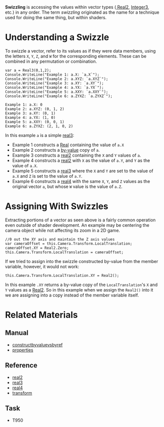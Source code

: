 **Swizzling** is accessing the values within vector types ([ Real2](https://github.com/zeroengineteam/ZeroDocs/blob/master/code_reference/zilch_base_types/real2.markdown), [ Integer3](https://github.com/zeroengineteam/ZeroDocs/blob/master/code_reference/zilch_base_types/integer3.markdown), etc.) in any order. The term *swizzling* originated as the name for a technique used for doing the same thing, but within shaders.

 # Understanding a Swizzle
To swizzle a vector, refer to its values as if they were data members, using the letters `X`, `Y`, `Z`, and `W` for the corresponding elements. These can be combined in any permutation or combination.

```name=Simple Swizzle, lang=csharp
var a = Real3(0,1,2);
Console.WriteLine("Example 1: a.X: `a.X`");
Console.WriteLine("Example 2: a.XYZ: `a.XYZ`");
Console.WriteLine("Example 3: a.XY: `a.XY`");
Console.WriteLine("Example 4: a.YX: `a.YX`");
Console.WriteLine("Example 5: a.XXY: `a.XXY`");
Console.WriteLine("Example 6: a.ZYXZ: `a.ZYXZ`");
```
```name=Console Output
Example 1: a.X: 0
Example 2: a.XYZ: (0, 1, 2)
Example 3: a.XY: (0, 1)
Example 4: a.YX: (1, 0)
Example 5: a.XXY: (0, 0, 1)
Example 6: a.ZYXZ: (2, 1, 0, 2)
```

In this example `a` is a simple [real3](https://github.com/zeroengineteam/ZeroDocs/blob/master/code_reference/zilch_base_types/real3.markdown):

- Example 1 constructs a [Real](https://github.com/zeroengineteam/ZeroDocs/blob/master/code_reference/zilch_base_types/real.markdown) containing the value of `a.X`
- Example 2 constructs a [by-value](https://github.com/zeroengineteam/ZeroDocs/blob/master/zero_editor_documentation/zeromanual/zilch_in_zero/constructbyvaluevsbyref.markdown) copy of `a`.
- Example 3 constructs a [real2](https://github.com/zeroengineteam/ZeroDocs/blob/master/code_reference/zilch_base_types/real2.markdown) containing the `X` and `Y` values of `a`. 
- Example 4 constructs a [real2](https://github.com/zeroengineteam/ZeroDocs/blob/master/code_reference/zilch_base_types/real2.markdown) with `X` as the value of `a.Y`, and `Y` as the value of `a.X`.
- Example 5 constructs a [real3](https://github.com/zeroengineteam/ZeroDocs/blob/master/code_reference/zilch_base_types/real3.markdown) where the `X` and `Y` are set to the value of `a.X` and `Z` is set to the value of `a.Y`.
- Example 6 constructs a [real4](https://github.com/zeroengineteam/ZeroDocs/blob/master/code_reference/zilch_base_types/real4.markdown) with the same `X`, `Y`, and `Z` values as the original vector `a`, but whose `W` value is the value of `a.Z`.

 # Assigning With Swizzles
Extracting portions of a vector as seen above is a fairly common operation even outside of shader development. An example may be centering the camera object while not affecting its zoom in a 2D game.

```name=XY Assignment Without Swizzle, lang=csharp
//0 out the XY axis and maintain the Z axis values
var cameraOffset = this.Camera.Transform.LocalTranslation;
cameraOffset.XY = Real2.Zero;
this.Camera.Transform.LocalTranslation = cameraOffset;
```
If we tried to assign into the swizzle constructed by-value from the member variable, however, it would not work:

```name=Direct Assignment Into Member Swizzle, lang=csharp, counterexample
this.Camera.Transform.LocalTranslation.XY = Real2();
```

In this example `.XY` returns a by-value copy of the `LocalTranslation`'s `X` and `Y` values as a [Real2](https://github.com/zeroengineteam/ZeroDocs/blob/master/code_reference/zilch_base_types/real2.markdown). So in this example when we assign the `Real2()` into it we are assigning into a copy instead of the member variable itself.

 # Related Materials
 ## Manual
- [constructbyvaluevsbyref](https://github.com/zeroengineteam/ZeroDocs/blob/master/zero_editor_documentation/zeromanual/zilch_in_zero/constructbyvaluevsbyref.markdown)
- [properties](https://github.com/zeroengineteam/ZeroDocs/blob/master/zero_editor_documentation/zeromanual/zilch_in_zero/properties.markdown)

 ## Reference
- [real2](https://github.com/zeroengineteam/ZeroDocs/blob/master/code_reference/zilch_base_types/real2.markdown)
- [real3](https://github.com/zeroengineteam/ZeroDocs/blob/master/code_reference/zilch_base_types/real3.markdown)
- [real4](https://github.com/zeroengineteam/ZeroDocs/blob/master/code_reference/zilch_base_types/real4.markdown)
- [transform](https://github.com/zeroengineteam/ZeroDocs/blob/master/code_reference/class_reference/transform.markdown)

 ## Task
- T950 

 